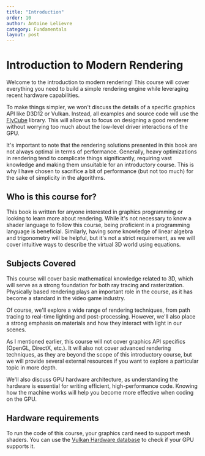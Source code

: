 ```yaml
---
title: "Introduction"
order: 10
author: Antoine Lelievre
category: Fundamentals 
layout: post
---
```


# Introduction to Modern Rendering

Welcome to the introduction to modern rendering! This course will cover everything you need to build a simple rendering engine while leveraging recent hardware capabilities.

To make things simpler, we won't discuss the details of a specific graphics API like D3D12 or Vulkan. Instead, all examples and source code will use the [FlyCube](https://github.com/andrejnau/FlyCube) library. This will allow us to focus on designing a good renderer without worrying too much about the low-level driver interactions of the GPU.

It's important to note that the rendering solutions presented in this book are not always optimal in terms of performance. Generally, heavy optimizations in rendering tend to complicate things significantly, requiring vast knowledge and making them unsuitable for an introductory course. This is why I have chosen to sacrifice a bit of performance (but not too much) for the sake of simplicity in the algorithms.

## Who is this course for?

This book is written for anyone interested in graphics programming or looking to learn more about rendering. While it's not necessary to know a shader language to follow this course, being proficient in a programming language is beneficial. Similarly, having some knowledge of linear algebra and trigonometry will be helpful, but it's not a strict requirement, as we will cover intuitive ways to describe the virtual 3D world using equations.

## Subjects Covered

This course will cover basic mathematical knowledge related to 3D, which will serve as a strong foundation for both ray tracing and rasterization. Physically based rendering plays an important role in the course, as it has become a standard in the video game industry.

Of course, we'll explore a wide range of rendering techniques, from path tracing to real-time lighting and post-processing. However, we'll also place a strong emphasis on materials and how they interact with light in our scenes.

As I mentioned earlier, this course will not cover graphics API specifics (OpenGL, DirectX, etc.). It will also not cover advanced rendering techniques, as they are beyond the scope of this introductory course, but we will provide several external resources if you want to explore a particular topic in more depth.

We'll also discuss GPU hardware architecture, as understanding the hardware is essential for writing efficient, high-performance code. Knowing how the machine works will help you become more effective when coding on the GPU.

## Hardware requirements

To run the code of this course, your graphics card need to support mesh shaders. You can use the [Vulkan Hardware database](https://vulkan.gpuinfo.org/listdevicescoverage.php?extensionname=VK_EXT_mesh_shader&extensionfeature=meshShader) to check if your GPU supports it.
